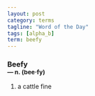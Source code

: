 ```yaml
---
layout: post
category: terms
tagline: "Word of the Day"
tags: [alpha_b]
term: beefy
---
```


<h3>Beefy<br/> <small>&mdash; n. (bee<span>&middot;</span>fy)</small></h3>
<p><ol><li>a cattle fine</li>
</ol></p>
